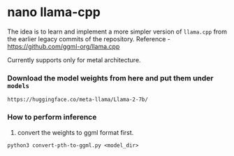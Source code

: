 # nano llama-cpp

The idea is to learn and implement a more simpler version of `llama.cpp` from the earlier legacy commits of the repository.
Reference - https://github.com/ggml-org/llama.cpp

Currently supports only for metal architecture.

### Download the model weights from here and put them under `models`

```
https://huggingface.co/meta-llama/Llama-2-7b/
```

### How to perform inference

1. convert the weights to ggml format first.

```python3
python3 convert-pth-to-ggml.py <model_dir>
```



